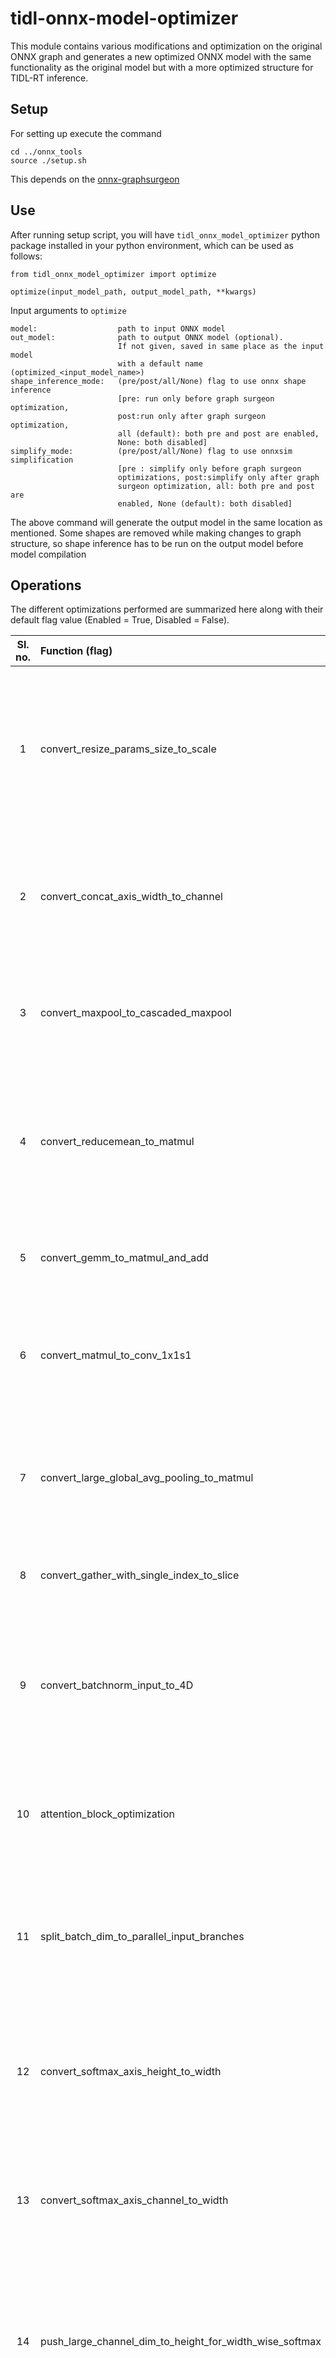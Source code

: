 # tidl-onnx-model-optimizer
This module contains various modifications and optimization on the original ONNX graph and generates a new optimized ONNX model with the same functionality as the original model but with a more optimized structure for TIDL-RT inference.

## Setup
For setting up execute the command

    cd ../onnx_tools
    source ./setup.sh

This depends on the [onnx-graphsurgeon](https://github.com/NVIDIA/TensorRT/tree/master/tools/onnx-graphsurgeon)

## Use
After running setup script, you will have `tidl_onnx_model_optimizer` python package installed in your python environment, which can be used as follows:

    from tidl_onnx_model_optimizer import optimize

    optimize(input_model_path, output_model_path, **kwargs)

Input arguments to `optimize`

    model:                  path to input ONNX model
    out_model:              path to output ONNX model (optional).
                            If not given, saved in same place as the input model
                            with a default name (optimized_<input_model_name>)
    shape_inference_mode:   (pre/post/all/None) flag to use onnx shape inference
                            [pre: run only before graph surgeon optimization,
                            post:run only after graph surgeon optimization,
                            all (default): both pre and post are enabled,
                            None: both disabled]
    simplify_mode:          (pre/post/all/None) flag to use onnxsim simplification
                            [pre : simplify only before graph surgeon
                            optimizations, post:simplify only after graph
                            surgeon optimization, all: both pre and post are
                            enabled, None (default): both disabled]


The above command will generate the output model in the same location as mentioned. Some shapes are removed while making changes to graph structure, so shape inference has to be run on the output model before model compilation


## Operations
The different optimizations performed are summarized here along with their default flag value (Enabled = True, Disabled = False).

| Sl. no. | Function (flag)                       | Summary                               |       Default     |
|:------: | :------------------------------------ |:------------------------------------: | :---------------- |
| 1 | convert_resize_params_size_to_scale | Resize operator can specify either size of scale parameter in input, but TIDL does not support size input params. This function converts size to corresposding scale. For e.g, with input [3, 256, 256] and size input [3, 128, 128], it will convert to scales [1, 2, 2]| True |
| 2 | convert_concat_axis_width_to_channel | TIDL only supports concat on channel axis. This function converts Concat layer with width axis to Concat layer with channel axis adjusting the input and output accordingly with Reshapes | False |
| 3 | convert_maxpool_to_cascaded_maxpool | The MaxPool layer with large kernel (> 3x3) is replaced with cascaded MaxPool layers wiht 3x3 kernel. Assume that the kernel size is NxN where N is odd | False |
| 4 | convert_reducemean_to_matmul | The ReduceMean layer is replaced with the cascaded multiple layers, e.g., "Reshape + MatMul + Reshape". The attribute, "axes" of ReduceMean should be W and H dimension. ReduceMean in channel dimension is not supported | False |
| 5 | convert_gemm_to_matmul_and_add | Gemm layer with constant B input in converted to Matmul and Gemm bias (if exists) is converted to a following Add layer | True |
| 6 | convert_matmul_to_conv_1x1s1 | Function to convert MatMul layer to Convolution with kernel 1x1, stride 1x1. Only works for MatMuls with input dimensions not equal to 3 (i.e., 2 or >= 4 works) | False |
| 7 | convert_large_global_avg_pooling_to_matmul | Global average pooling with large HxW values might be unoptimal, converting the input with a reshape from HxW to 1xHW and doing MatMul with a const tensor of dim HWx1 and value of 1/HW | True |
| 8 | convert_gather_with_single_index_to_slice | Gather layer with a single index = t, can be converted to Slice [t, t+1] on the same axis | True |
| 9 | convert_batchnorm_input_to_4D |  Batchnorm input with less than 4 dimension is converted to 4 dimension by adding 1's at the end, done using Reshaped before and after the layer. TIDL supports only 4D batchnorm (NCHW) with batchnorm on the channel | True |
| 10 | attention_block_optimization | Attention block optimization function, identifies attention blocks and performs TIDL specific optimizations on the attention blocks as a whole | False |
| 11 | split_batch_dim_to_parallel_input_branches | If network has batch dimensions to some layers which does not suppport batch dim in TIDL framework, duplicate the layer and split in multiple branches so as each batch gets treated as different input to different branch | False |
| 12 | convert_softmax_axis_height_to_width | The SoftMax layer with operation in the height dimension is replaced with Transpose -> SoftMax -> Transpose to satisfy constraint of SoftMax layer only occuring in width dimension | True |
| 13 | convert_softmax_axis_channel_to_width | The SoftMax layer with operation in the channel dimension is replaced with Transpose -> SoftMax -> Transpose to satisfy constraint of SoftMax layer only occuring in width dimension | True |
| 14 | push_large_channel_dim_to_height_for_width_wise_softmax | When a softmax has high value of dimensions channel and upper it performs unoptimal. But reshaping the shape to have a larger height can make it more efficient. Hence Softmax is changed to Reshape -> Softmax -> Reshape | True |
| 15 | convert_conv_large_pad_to_smaller_kernel | Convolution layer with large kernels and small inputs might be unsupported when pad is greater than the input dimension. This can be converted to Conv with smaller kernel and less pad for support | False |
| 16 | expand_layernorm_to_component_ops | The LayerNormalization-17 layer from ONNX is not supported by TIDL. We can expand this layer to it's fundamental operators to make it supported in TIDL | True |
| 17 | push_matmul_channel_in_height | Matmul layers with one input broadcasted across channel and other input with small plane size can have the channel and height axis merged to get optimized performance | False |
| 18 | expand_slice_across_multiple_axis | Slice along a single axis is currently supported for TIDL import. This will split the slice into multiple slices each acting on a single axis. | True |
| 19 | convert_instancenorm_to_layernorm | InstanceNormalisation is not supported in TIDL, converting it to LayerNorm with the same functionality. | True |
| 20 | convert_unsqueeze_to_reshape | Converts the Unsqueeze layer to reshape layer for support. | True |
| 21 | add_bias_qdq | Adds the bias quantization to conv layers if not already there (Weight_params * Act_params) | True |
| 22 | remove_quantize_initializer | Removes the Quantization node in initialisers (reduces the model size as input becomes 8-bit) - Use only for PT2E exported models (quantization=3) | False |
| 23 | remove_duplicate_quantize_dequantize | Removes the duplicate sequential Q-DQ layers (keeps the first quant params) | True |
| 23 | convert_neg_to_mul | Converts the Neg layer (from RoPE) to mul by -1 | True |
| 23 | convert_expand_to_reshape_and_concat | Converts the expand layer to reshape and concat | True |


### NOTE
1. This module performs some optimizations on the model and one of the optimization is in early stage named as "split_batch_dim_to_parallel_input_branches". This optimization changes a network with its partial structure with batch to multiple parallel branches in order to have TIDL-RT compatible structure. As of now the "batch specific optimization" is **experimental and at early stage** and require user to provide the start and end node names where the batch dimension needs to be replaced with parallel branches. (*Check batch.py for these two global variables named START_NODE_NAME and END_NODE_NAME*) In future support will be added to automatically detect these nodes and these variables will be removed.
2. Two optimization rules provided in (RGB_YUV_model_converter.py and onnx_model_opt.py) placed  at one directory above shall be combined with this module in future, but currently can be continued to be used as independent optimization scripts

